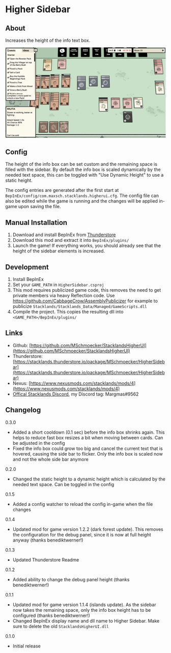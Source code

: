 # Higher Sidebar
## About
Increases the height of the info text box.

![Showcase](https://raw.githubusercontent.com/MSchmoecker/StacklandsHigherUI/master/Docs/Showcase.png)

## Config
The height of the info box can be set custom and the remaining space is filled with the sidebar.
By default the info box is scaled dynamically by the needed text space, this can be toggled with "Use Dynamic Height" to use a static height.

The config entries are generated after the first start at `BepInEx/config/com.maxsch.stacklands.higherui.cfg`.
The config file can also be edited while the game is running and the changes will be applied in-game upon saving the file.


## Manual Installation
1. Download and install BepInEx from [Thunderstore](https://stacklands.thunderstore.io/package/BepInEx/BepInExPack_Stacklands)
2. Download this mod and extract it into `BepInEx/plugins/`
3. Launch the game! If everything works, you should already see that the height of the sidebar elements is increased.


## Development
1. Install BepInEx
2. Set your `GAME_PATH` in `HigherSidebar.csproj`
3. This mod requires publicized game code, this removes the need to get private members via heavy Reflection code. Use https://github.com/CabbageCrow/AssemblyPublicizer for example to publicize `Stacklands/Stacklands_Data/Managed/GameScripts.dll`
4. Compile the project. This copies the resulting dll into `<GAME_PATH>/BepInEx/plugins/`


## Links
- Github: [https://github.com/MSchmoecker/StacklandsHigherUI](https://github.com/MSchmoecker/StacklandsHigherUI)
- Thunderstore: [https://stacklands.thunderstore.io/package/MSchmoecker/HigherSidebar](https://stacklands.thunderstore.io/package/MSchmoecker/HigherSidebar)
- Nexus: [https://www.nexusmods.com/stacklands/mods/4](https://www.nexusmods.com/stacklands/mods/4)
- [Offical Stacklands Discord](https://discord.gg/sokpop), my Discord tag: Margmas#9562


## Changelog
0.3.0
- Added a short cooldown (0.1 sec) before the info box shrinks again. This helps to reduce fast box resizes a bit when moving between cards. Can be adjusted in the config
- Fixed the info box could grow too big and cancel the current text that is hovered, causing the side bar to flicker. Only the info box is scaled now and not the whole side bar anymore

0.2.0
- Changed the static height to a dynamic height which is calculated by the needed text space. Can be toggled in the config

0.1.5
- Added a config watcher to reload the config in-game when the file changes

0.1.4
- Updated mod for game version 1.2.2 (dark forest update). This removes the configuration for the debug panel, since it is now at full height anyway (thanks benediktwerner!)

0.1.3
- Updated Thunderstore Readme

0.1.2
- Added ability to change the debug panel height (thanks benediktwerner!)

0.1.1
- Updated mod for game version 1.1.4 (islands update). As the sidebar now takes the remaining space, only the info box height has to be configured (thanks benediktwerner!)
- Changed BepInEx display name and dll name to Higher Sidebar. Make sure to delete the old `StacklandsHigherUI.dll`

0.1.0
- Initial release
